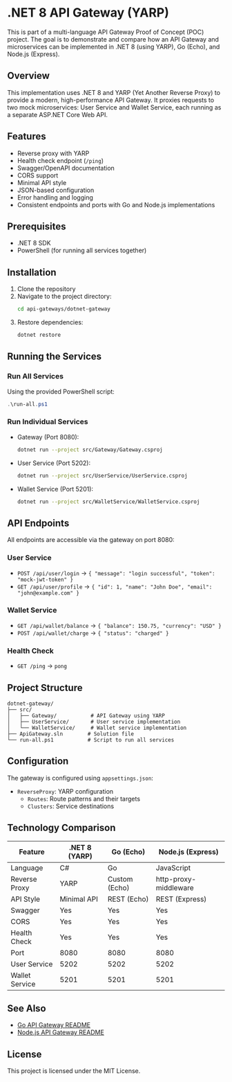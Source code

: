 # .NET 8 API Gateway (YARP)

This is part of a multi-language API Gateway Proof of Concept (POC) project. The goal is to demonstrate and compare how an API Gateway and microservices can be implemented in .NET 8 (using YARP), Go (Echo), and Node.js (Express).

## Overview

This implementation uses .NET 8 and YARP (Yet Another Reverse Proxy) to provide a modern, high-performance API Gateway. It proxies requests to two mock microservices: User Service and Wallet Service, each running as a separate ASP.NET Core Web API.

## Features

- Reverse proxy with YARP
- Health check endpoint (`/ping`)
- Swagger/OpenAPI documentation
- CORS support
- Minimal API style
- JSON-based configuration
- Error handling and logging
- Consistent endpoints and ports with Go and Node.js implementations

## Prerequisites

- .NET 8 SDK
- PowerShell (for running all services together)

## Installation

1. Clone the repository
2. Navigate to the project directory:
   ```bash
   cd api-gateways/dotnet-gateway
   ```
3. Restore dependencies:
   ```bash
   dotnet restore
   ```

## Running the Services

### Run All Services

Using the provided PowerShell script:

```powershell
.\run-all.ps1
```

### Run Individual Services

- Gateway (Port 8080):
  ```bash
  dotnet run --project src/Gateway/Gateway.csproj
  ```
- User Service (Port 5202):
  ```bash
  dotnet run --project src/UserService/UserService.csproj
  ```
- Wallet Service (Port 5201):
  ```bash
  dotnet run --project src/WalletService/WalletService.csproj
  ```

## API Endpoints

All endpoints are accessible via the gateway on port 8080:

### User Service

- `POST /api/user/login` → `{ "message": "login successful", "token": "mock-jwt-token" }`
- `GET /api/user/profile` → `{ "id": 1, "name": "John Doe", "email": "john@example.com" }`

### Wallet Service

- `GET /api/wallet/balance` → `{ "balance": 150.75, "currency": "USD" }`
- `POST /api/wallet/charge` → `{ "status": "charged" }`

### Health Check

- `GET /ping` → `pong`

## Project Structure

```
dotnet-gateway/
├── src/
│   ├── Gateway/           # API Gateway using YARP
│   ├── UserService/       # User service implementation
│   └── WalletService/     # Wallet service implementation
├── ApiGateway.sln        # Solution file
└── run-all.ps1           # Script to run all services
```

## Configuration

The gateway is configured using `appsettings.json`:

- `ReverseProxy`: YARP configuration
  - `Routes`: Route patterns and their targets
  - `Clusters`: Service destinations

## Technology Comparison

| Feature        | .NET 8 (YARP) | Go (Echo)     | Node.js (Express)     |
| -------------- | ------------- | ------------- | --------------------- |
| Language       | C#            | Go            | JavaScript            |
| Reverse Proxy  | YARP          | Custom (Echo) | http-proxy-middleware |
| API Style      | Minimal API   | REST (Echo)   | REST (Express)        |
| Swagger        | Yes           | Yes           | Yes                   |
| CORS           | Yes           | Yes           | Yes                   |
| Health Check   | Yes           | Yes           | Yes                   |
| Port           | 8080          | 8080          | 8080                  |
| User Service   | 5202          | 5202          | 5202                  |
| Wallet Service | 5201          | 5201          | 5201                  |

## See Also

- [Go API Gateway README](../golang-gateway/README.md)
- [Node.js API Gateway README](../nodejs-gateway/README.md)

## License

This project is licensed under the MIT License.
